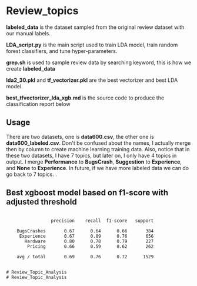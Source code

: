 # Review_topics

**labeled_data** is the dataset sampled from the original review dataset with our manual labels.

**LDA_script.py** is the main script used to train LDA model, train random forest classifiers, and tune hyper-parameters.

**grep.sh** is used to sample review data by searching keyword, this is how we create **labeled_data**

**lda2_30.pkl** and **tf_vectorizer.pkl** are the best vectorizer and best LDA model.

**best_tfvectorizer_lda_xgb.md** is the source code to produce the classification report below 

## Usage
There are two datasets, one is **data600.csv**, the other one is **data600_labeled.csv**. Don't be confused about the names, I actually merge then by column to create machine learning training data. Also, notice that in these two datasets, I have 7 topics, but later on, I only have 4 topics in output. I merge **Performance** to **BugsCrash**, **Suggestion** to **Experience**, and **None** to **Experience**. In future, if we have more labeled data we can do go back to 7 topics.
. 



## Best xgboost model based on f1-score with adjusted threshold

```

                 precision    recall  f1-score   support
    
    BugsCrashes       0.67      0.64      0.66       384
     Experience       0.67      0.89      0.76       656
       Hardware       0.80      0.78      0.79       227
        Pricing       0.66      0.59      0.62       262
    
    avg / total       0.69      0.76      0.72      1529
    

# Review_Topic_Analysis
# Review_Topic_Analysis
